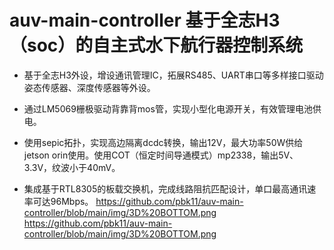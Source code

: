 # auv-main-controller 基于全志H3（soc）的自主式水下航行器控制系统                 

* 基于全志H3外设，增设通讯管理IC，拓展RS485、UART串口等多样接口驱动姿态传感器、深度传感器等外设。

* 通过LM5069栅极驱动背靠背mos管，实现小型化电源开关，有效管理电池供电。


* 使用sepic拓扑，实现高边隔离dcdc转换，输出12V，最大功率50W供给jetson orin使用。使用COT（恒定时间导通模式）mp2338，输出5V、3.3V，纹波小于40mV。

* 集成基于RTL8305的板载交换机，完成线路阻抗匹配设计，单口最高通讯速率可达96Mbps。
https://github.com/pbk11/auv-main-controller/blob/main/img/3D%20BOTTOM.png
https://github.com/pbk11/auv-main-controller/blob/main/img/3D%20BOTTOM.png
